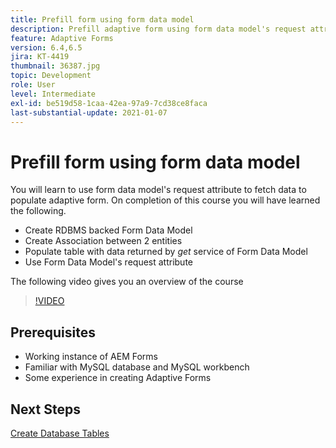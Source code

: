 ```yaml
---
title: Prefill form using form data model
description: Prefill adaptive form using form data model's request attribute
feature: Adaptive Forms
version: 6.4,6.5
jira: KT-4419
thumbnail: 36387.jpg
topic: Development
role: User
level: Intermediate
exl-id: be519d58-1caa-42ea-97a9-7cd38ce8faca
last-substantial-update: 2021-01-07
---
```

# Prefill form using form data model

You will learn to use form data model's request attribute to fetch data to populate adaptive form.
 On completion of this course you will have learned the following.

* Create RDBMS backed Form Data Model
* Create Association between 2 entities
* Populate table with data returned by _get_ service of Form Data Model
* Use Form Data Model's request attribute

The following video gives you an overview of the course
>[!VIDEO](https://video.tv.adobe.com/v/36387?quality=12&learn=on)

## Prerequisites

* Working instance of AEM Forms
* Familiar with MySQL database and MySQL workbench
* Some experience in creating Adaptive Forms

## Next Steps

[Create Database Tables](./create-database-tables.md)
